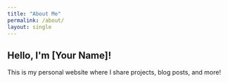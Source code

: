 ```yaml
---
title: "About Me"
permalink: /about/
layout: single
---
```


## Hello, I'm [Your Name]!

This is my personal website where I share projects, blog posts, and more!